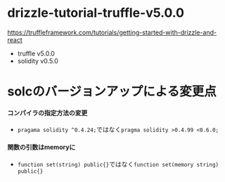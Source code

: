 # drizzle-tutorial-truffle-v5.0.0
https://truffleframework.com/tutorials/getting-started-with-drizzle-and-react 
- truffle v5.0.0
- solidity v0.5.0

# solcのバージョンアップによる変更点

#### コンパイラの指定方法の変更
 - `pragama solidity ^0.4.24;`ではなく`pragma solidity >0.4.99 <0.6.0;`
#### 関数の引数はmemoryに
 - `function set(string) public{}`ではなく`function set(memory string) public{}`

